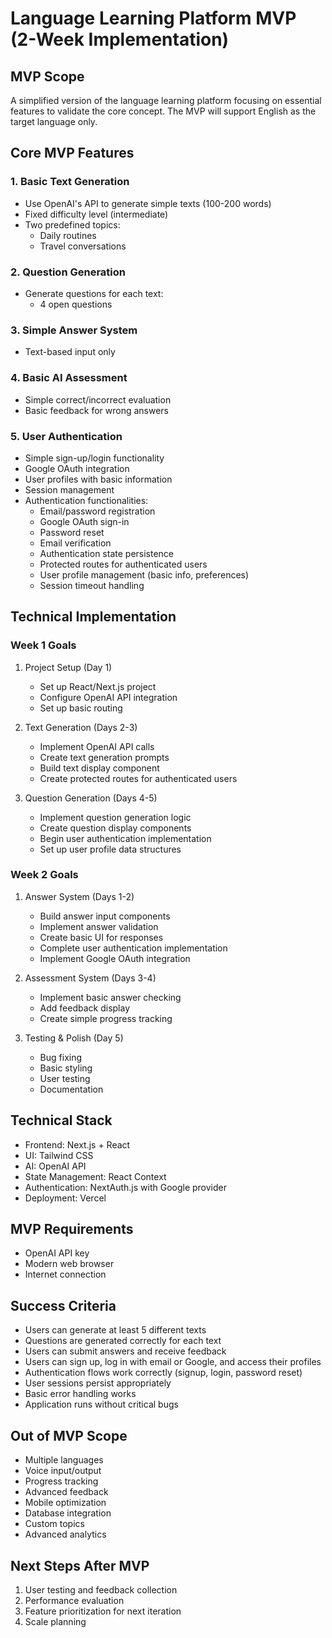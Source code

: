 # Language Learning Platform MVP (2-Week Implementation)

## MVP Scope
A simplified version of the language learning platform focusing on essential features to validate the core concept. The MVP will support English as the target language only.

## Core MVP Features

### 1. Basic Text Generation
- Use OpenAI's API to generate simple texts (100-200 words)
- Fixed difficulty level (intermediate)
- Two predefined topics:
  - Daily routines
  - Travel conversations

### 2. Question Generation
- Generate questions for each text:
  - 4 open questions

### 3. Simple Answer System
- Text-based input only

### 4. Basic AI Assessment
- Simple correct/incorrect evaluation
- Basic feedback for wrong answers

### 5. User Authentication
- Simple sign-up/login functionality
- Google OAuth integration
- User profiles with basic information
- Session management
- Authentication functionalities:
  - Email/password registration
  - Google OAuth sign-in
  - Password reset
  - Email verification
  - Authentication state persistence
  - Protected routes for authenticated users
  - User profile management (basic info, preferences)
  - Session timeout handling

## Technical Implementation

### Week 1 Goals
1. Project Setup (Day 1)
   - Set up React/Next.js project
   - Configure OpenAI API integration
   - Set up basic routing

2. Text Generation (Days 2-3)
   - Implement OpenAI API calls
   - Create text generation prompts
   - Build text display component
   - Create protected routes for authenticated users

3. Question Generation (Days 4-5)
   - Implement question generation logic
   - Create question display components
   - Begin user authentication implementation
   - Set up user profile data structures

### Week 2 Goals
1. Answer System (Days 1-2)
   - Build answer input components
   - Implement answer validation
   - Create basic UI for responses
   - Complete user authentication implementation
   - Implement Google OAuth integration

2. Assessment System (Days 3-4)
   - Implement basic answer checking
   - Add feedback display
   - Create simple progress tracking

3. Testing & Polish (Day 5)
   - Bug fixing
   - Basic styling
   - User testing
   - Documentation

## Technical Stack
- Frontend: Next.js + React
- UI: Tailwind CSS
- AI: OpenAI API
- State Management: React Context
- Authentication: NextAuth.js with Google provider
- Deployment: Vercel

## MVP Requirements
- OpenAI API key
- Modern web browser
- Internet connection

## Success Criteria
- Users can generate at least 5 different texts
- Questions are generated correctly for each text
- Users can submit answers and receive feedback
- Users can sign up, log in with email or Google, and access their profiles
- Authentication flows work correctly (signup, login, password reset)
- User sessions persist appropriately
- Basic error handling works
- Application runs without critical bugs

## Out of MVP Scope
- Multiple languages
- Voice input/output
- Progress tracking
- Advanced feedback
- Mobile optimization
- Database integration
- Custom topics
- Advanced analytics

## Next Steps After MVP
1. User testing and feedback collection
2. Performance evaluation
3. Feature prioritization for next iteration
4. Scale planning 